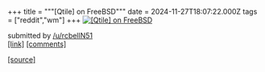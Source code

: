 +++
title = """[Qtile] on FreeBSD"""
date = 2024-11-27T18:07:22.000Z
tags = ["reddit","wm"]
+++
[![[Qtile] on FreeBSD](https://b.thumbs.redditmedia.com/CiIrf8A5eKXuwO-ygaplB1baULMzXcNhvluI6g2fZzk.jpg "[Qtile] on FreeBSD")](https://www.reddit.com/r/unixporn/comments/1h1aof6/qtile_on_freebsd/)

submitted by [/u/rcbellN51](https://www.reddit.com/user/rcbellN51)  
[\[link\]](https://www.reddit.com/gallery/1h1aof6) [\[comments\]](https://www.reddit.com/r/unixporn/comments/1h1aof6/qtile_on_freebsd/)

[[source]](https://www.reddit.com/r/unixporn/comments/1h1aof6/qtile_on_freebsd/)
